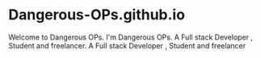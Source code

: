 # Dangerous-OPs.github.io
Welcome to Dangerous OPs. I'm Dangerous OPs. A Full stack Developer , Student and freelancer. A Full stack Developer , Student and freelancer
